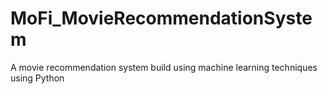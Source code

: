 # MoFi_MovieRecommendationSystem
A movie recommendation system build using machine learning techniques using Python 
